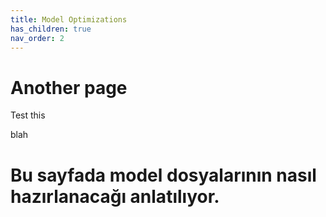 ```yaml
---
title: Model Optimizations
has_children: true
nav_order: 2
---
```


# Another page

Test this


blah

# Bu sayfada model dosyalarının nasıl hazırlanacağı anlatılıyor.

